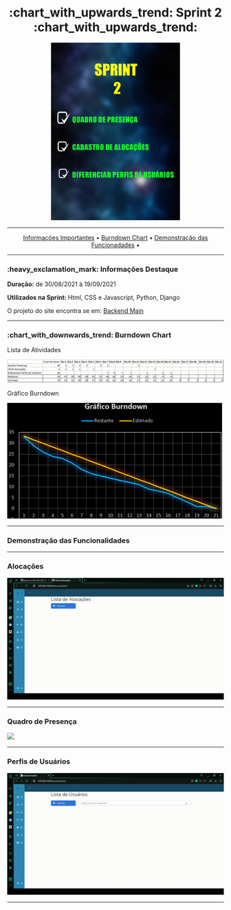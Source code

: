 <h1 align="center">:chart_with_upwards_trend: Sprint 2 :chart_with_upwards_trend:</h1>
<p align="center">
<img src="https://github.com/gbrramos/API_ADS_2021_2/blob/main/Sprint2/AtividadesSprint2.png" width="300px" align:center>
 </p>
<hr>
<p align="center">
  <a href =""> Informações Importantes</a>  • 
  <a href =""> Burndown Chart</a>  • 
  <a href =""> Demonstração das Funcionadades</a>  • 
</p>
<hr>

<h3>:heavy_exclamation_mark: Informações Destaque</h3>
<p><strong> Duração:</strong> de 30/08/2021 à 19/09/2021</p>
<p><strong> Utilizados na Sprint: </strong>Html, CSS e Javascript, Python, Django</p>
<p> O projeto do site encontra se em: <a href="https://github.com/gbrramos/API_ADS_2021_2/tree/main/backend">Backend Main</a>
<hr>


<h3>:chart_with_downwards_trend: Burndown Chart </h3>
<p>Lista de Atividades</p>
<img src="https://github.com/gbrramos/API_ADS_2021_2/blob/main/Sprint2/listaDeTarefas_sprint2.PNG" width="900"/>
<p>Gráfico Burndown</p>
<img src="https://github.com/gbrramos/API_ADS_2021_2/blob/main/Sprint2/sprint2_burndown.PNG" width="500"/>
<hr>

<h3>Demonstração das Funcionalidades</h3>
<p></p>
<p></p>
<hr>
<h3> Alocações </h3>
<img src="https://github.com/gbrramos/API_ADS_2021_2/blob/main/Sprint2/gifs/QuadroAloca%C3%A7%C3%B5es.gif"/>
<hr>
<h3>Quadro de Presença</h3>
<img src="https://github.com/gbrramos/API_ADS_2021_2/blob/main/Sprint2/gifs/QuadroPresen%C3%A7a.gif"/>
<hr>
<h3>Perfis de Usuários</h3>
<img src="https://github.com/gbrramos/API_ADS_2021_2/blob/main/Sprint2/gifs/Usuario.gif"/>
<hr>

